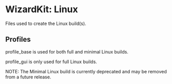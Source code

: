 # WizardKit: Linux #

Files used to create the Linux build(s).

## Profiles ##

profile_base is used for both full and minimal Linux builds.

profile_gui is only used for full Linux builds.

NOTE: The Minimal Linux build is currently deprecated and may be removed from a future release.
